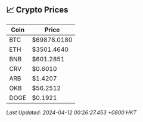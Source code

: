 ## 📈 Crypto Prices

| Coin | Price |
| ---- | ----- |
| BTC | $69878.0180 |
| ETH | $3501.4640 |
| BNB | $601.2851 |
| CRV | $0.6010 |
| ARB | $1.4207 |
| OKB | $56.2512 |
| DOGE | $0.1921 |

_Last Updated: 2024-04-12 00:26:27.453 +0800 HKT_